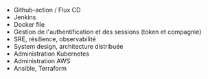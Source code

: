 
- Github-action / Flux CD
- Jenkins
- Docker file
- Gestion de l'authentification et des sessions (token et compagnie)
- SRE, résilience, observabilité 
- System design, architecture distribuée
- Administration Kubernetes
- Administration AWS
- Ansible, Terraform